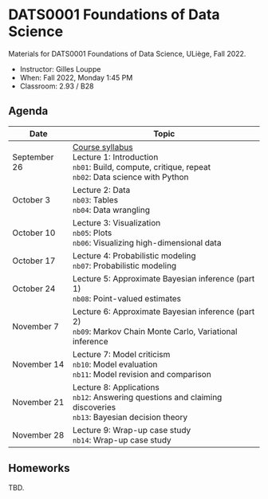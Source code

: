 # DATS0001 Foundations of Data Science

Materials for DATS0001 Foundations of Data Science, ULiège, Fall 2022.

- Instructor: Gilles Louppe
- When: Fall 2022, Monday 1:45 PM
- Classroom: 2.93 / B28

## Agenda

| Date | Topic |
| --- | --- |
| September 26 | [Course syllabus](https://glouppe.github.io/dats0001-foundations-of-data-science/?p=course-syllabus.md)<br> Lecture 1: Introduction<br>`nb01`: Build, compute, critique, repeat<br>`nb02`: Data science with Python |
| October 3 | Lecture 2: Data<br>`nb03`: Tables<br>`nb04`: Data wrangling |
| October 10 | Lecture 3: Visualization<br>`nb05`: Plots<br>`nb06`: Visualizing high-dimensional data  |
| October 17 | Lecture 4: Probabilistic modeling<br>`nb07`: Probabilistic modeling |
| October 24 | Lecture 5: Approximate Bayesian inference (part 1)<br>`nb08`: Point-valued estimates |
| November 7 | Lecture 6: Approximate Bayesian inference (part 2)<br>`nb09`: Markov Chain Monte Carlo, Variational inference |
| November 14 | Lecture 7: Model criticism<br>`nb10`: Model evaluation<br>`nb11`: Model revision and comparison |
| November 21 | Lecture 8: Applications<br>`nb12`: Answering questions and claiming discoveries<br>`nb13`: Bayesian decision theory |
| November 28 | Lecture 9: Wrap-up case study<br>`nb14`: Wrap-up case study |

## Homeworks

TBD.